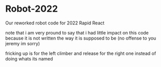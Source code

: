 # Robot-2022
Our reworked robot code for 2022 Rapid React

note that i am very pround to say that i had little impact on this code because it is not written the way it is supposed to be (no offense to you jeremy im sorry)

fricking up is for the left climber and release for the right one instead of doing whats its named
